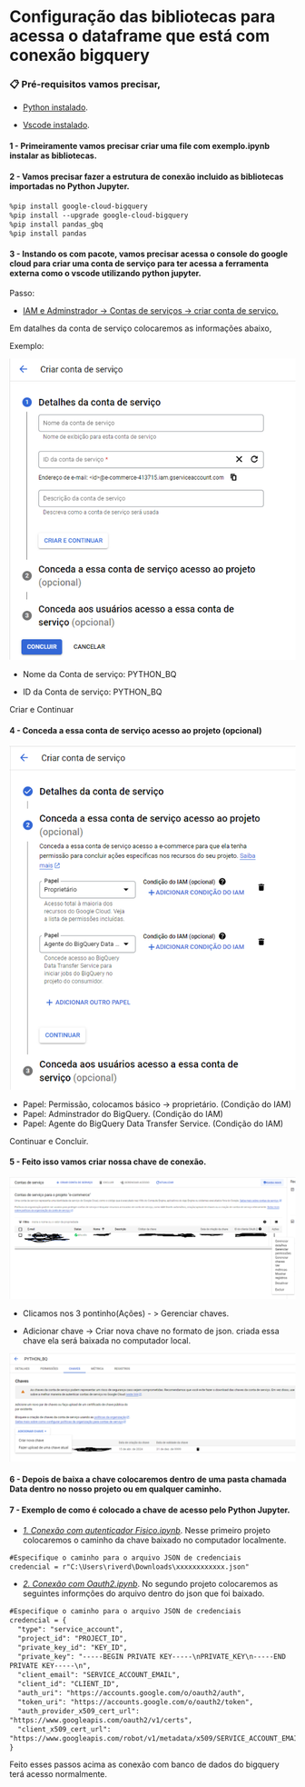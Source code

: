 # Configuração das bibliotecas para acessa o dataframe que está com conexão bigquery

### 📋 Pré-requisitos vamos precisar,

* [Python instalado](https://www.python.org/ftp/python/3.12.3/python-3.12.3-amd64.exe).

* [Vscode instalado](https://code.visualstudio.com/sha/download?build=stable&os=win32-x64-user).

#### 1 - Primeiramente vamos precisar criar uma file com exemplo.ipynb instalar as bibliotecas. 

#### 2 - Vamos precisar fazer a estrutura de conexão incluido as bibliotecas importadas no Python Jupyter.

```
%pip install google-cloud-bigquery
%pip install --upgrade google-cloud-bigquery
%pip install pandas_gbq
%pip install pandas
```

#### 3 - Instando os com pacote, vamos precisar acessa o console do google cloud para criar uma conta de serviço para ter acessa a ferramenta externa como o vscode utilizando python jupyter.


Passo:

- [IAM e Adminstrador -> Contas de serviços -> criar conta de serviço.
](https://console.cloud.google.com/iam-admin/serviceaccounts?hl=pt-BR&project=e-commerce-413715)

Em datalhes da conta de serviço colocaremos as informações abaixo,

Exemplo: 

![alt text](image.png)

* Nome da Conta de serviço: PYTHON_BQ

* ID da Conta de serviço: PYTHON_BQ

Criar e Continuar

#### 4 - Conceda a essa conta de serviço acesso ao projeto (opcional)

![alt text](image-1.png)

* Papel: Permissão, colocamos básico -> proprietário. (Condição do IAM)
* Papel: Adminstrador do BigQuery. (Condição do IAM)
* Papel: Agente do BigQuery Data Transfer Service. (Condição do IAM)

Continuar e Concluir.

#### 5 - Feito isso vamos criar nossa chave de conexão.

![alt text](image-2.png)

* Clicamos nos 3 pontinho(Ações) - > Gerenciar chaves.

* Adicionar chave -> Criar nova chave no formato de json. criada essa chave ela será baixada no computador local.

![alt text](image-3.png)

#### 6 - Depois de baixa a chave colocaremos dentro de uma pasta chamada Data dentro no nosso projeto ou em qualquer caminho.

#### 7 - Exemplo de como é colocado a chave de acesso pelo Python Jupyter.

* [*1. Conexão com autenticador Fisico.ipynb*]().
Nesse primeiro projeto colocaremos o caminho da chave baixado no computador localmente.

```
#Especifique o caminho para o arquivo JSON de credenciais
credencial = r"C:\Users\riverd\Downloads\xxxxxxxxxxxx.json"
```

* [*2. Conexão com Oauth2.ipynb*]().
No segundo projeto colocaremos as seguintes informções do arquivo dentro do json que foi baixado.

```
#Especifique o caminho para o arquivo JSON de credenciais
credencial = {
  "type": "service_account",
  "project_id": "PROJECT_ID",
  "private_key_id": "KEY_ID",
  "private_key": "-----BEGIN PRIVATE KEY-----\nPRIVATE_KEY\n-----END PRIVATE KEY-----\n",
  "client_email": "SERVICE_ACCOUNT_EMAIL",
  "client_id": "CLIENT_ID",
  "auth_uri": "https://accounts.google.com/o/oauth2/auth",
  "token_uri": "https://accounts.google.com/o/oauth2/token",
  "auth_provider_x509_cert_url": "https://www.googleapis.com/oauth2/v1/certs",
  "client_x509_cert_url": "https://www.googleapis.com/robot/v1/metadata/x509/SERVICE_ACCOUNT_EMAIL"
}
```

Feito esses passos acima as conexão com banco de dados do bigquery terá acesso normalmente. 